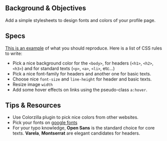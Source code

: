 ## Background & Objectives

Add a simple stylesheets to design fonts and colors of your profile page.

## Specs

[This is an example](http://lewagon.github.io/html-css-challenges/02-fonts-colors/) of what you should reproduce. Here is a list of CSS rules to write:

- Pick a nice background color for the `<body>`, for headers (`<h1>`, `<h2>`, `<h3>`) and for standard texts (`<p>`, `<a>`, `<li>`, etc...)
- Pick a nice font-family for headers and another one for basic texts.
- Choose nice `font-size` and `line-height` for header and basic texts.
- Resize image `width`
- Add some hover effects on links using the pseudo-class `a:hover`.

## Tips & Resources

- Use Colorzilla plugin to pick nice colors from other websites.
- Pick your fonts on [google fonts](https://www.google.com/fonts)
- For your typo knowledge, **Open Sans** is the standard choice for core texts. **Varela**, **Montserrat** are elegant candidates for headers.